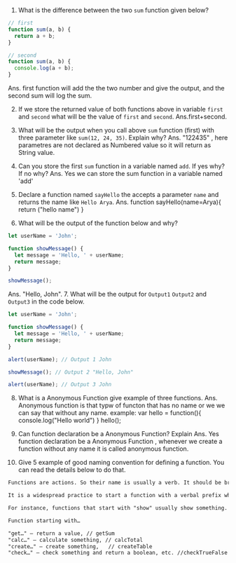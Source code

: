 1. What is the difference between the two `sum` function given below?

```js
// first
function sum(a, b) {
  return a + b;
}

// second
function sum(a, b) {
  console.log(a + b);
}
```
Ans. first function will add the the two number and give the output, and the second sum will log the sum.

2. If we store the returned value of both functions above in variable `first` and `second` what will be the value of `first` and `second`.
Ans.first+second.

3. What will be the output when you call above `sum` function (first) with three parameter like `sum(12, 24, 35)`. Explain why?
Ans. "122435" , here parametres are not declared as Numbered value so it will return as String value.

4. Can you store the first `sum` function in a variable named `add`. If yes why? If no why?
Ans. Yes we can store the sum function in a variable named 'add'

5. Declare a function named `sayHello` the accepts a parameter `name` and returns the name like `Hello Arya`.
Ans. function sayHello(name=Arya){
  return ("hello name")
}
6. What will be the output of the function below and why?

```js
let userName = 'John';

function showMessage() {
  let message = 'Hello, ' + userName;
  return message;
}

showMessage();
```
Ans. "Hello, John".
7. What will be the output for `Output1` `Output2` and `Output3` in the code below.

```js
let userName = 'John';

function showMessage() {
  let message = 'Hello, ' + userName;
  return message;
}

alert(userName); // Output 1 John

showMessage(); // Output 2 "Hello, John"

alert(userName); // Output 3 John
```

8. What is a Anonymous Function give example of three functions.
Ans. Anonymous function is that typw of functon that has no name or we we can say that without any name.
example: var hello = function(){
  console.log("Hello world")
}
hello();

9. Can function declaration be a Anonymous Function? Explain
Ans. Yes function declaration be a Anonymous Function , whenever we create a function without any name it is called anonymous function.

10. Give 5 example of good naming convention for defining a function. You can read the details below to do that.

```md
Functions are actions. So their name is usually a verb. It should be brief, as accurate as possible and describe what the function does, so that someone reading the code gets an indication of what the function does.

It is a widespread practice to start a function with a verbal prefix which vaguely describes the action. There must be an agreement within the team on the meaning of the prefixes.

For instance, functions that start with "show" usually show something.

Function starting with…

"get…" – return a value, // getSum
"calc…" – calculate something, // calcTotal
"create…" – create something,   // createTable
"check…" – check something and return a boolean, etc. //checkTrueFalse
```
